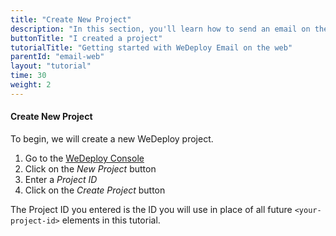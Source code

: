 ```yaml
---
title: "Create New Project"
description: "In this section, you'll learn how to send an email on the web using the WeDeploy API Client."
buttonTitle: "I created a project"
tutorialTitle: "Getting started with WeDeploy Email on the web"
parentId: "email-web"
layout: "tutorial"
time: 30
weight: 2
---
```


#### Create New Project

To begin, we will create a new WeDeploy project.

1. Go to the <a href="https://console.wedeploy.com" target="_blank">WeDeploy Console</a>
2. Click on the _New Project_ button
3. Enter a _Project ID_
4. Click on the _Create Project_ button

The Project ID you entered is the ID you will use in place of all future `<your-project-id>` elements in this tutorial.
